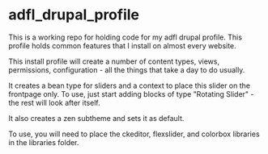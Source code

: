 adfl_drupal_profile
===================

This is a working repo for holding code for my adfl drupal profile. This profile holds common features that I install on almost every website.

This install profile will create a number of content types, views, permissions, configuration - all the things that take a day to do usually.

It creates a bean type for sliders and a context to place this slider on the frontpage only. To use, just start adding blocks of type "Rotating Slider" - the rest will look after itself.

It also creates a zen subtheme and sets it as default.

To use, you will need to place the ckeditor, flexslider, and colorbox libraries in the libraries folder.
